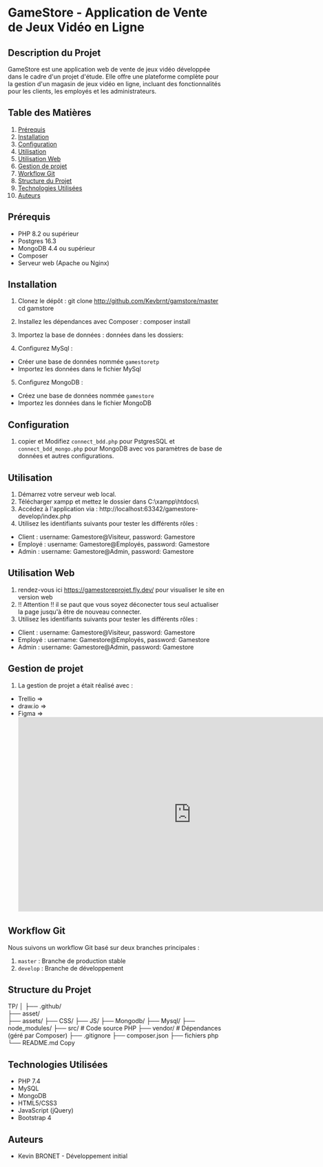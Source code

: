 # GameStore - Application de Vente de Jeux Vidéo en Ligne

## Description du Projet

GameStore est une application web de vente de jeux vidéo développée dans le cadre d'un projet d'étude. Elle offre une plateforme complète pour la gestion d'un magasin de jeux vidéo en ligne, incluant des fonctionnalités pour les clients, les employés et les administrateurs.

## Table des Matières

1. [Prérequis](#prérequis)
2. [Installation](#installation)
3. [Configuration](#configuration)
4. [Utilisation](#utilisation)
5. [Utilisation Web](#utilisation-web)
6. [Gestion de projet](#gestion-de-projet)
7. [Workflow Git](#workflow-git)
8. [Structure du Projet](#structure-du-projet)
9. [Technologies Utilisées](#technologies-utilisées)
10. [Auteurs](#auteurs)

## Prérequis

- PHP 8.2 ou supérieur
- Postgres 16.3
- MongoDB 4.4 ou supérieur
- Composer
- Serveur web (Apache ou Nginx)

## Installation

1. Clonez le dépôt :
git clone http://github.com/Kevbrnt/gamstore/master
cd gamstore

3. Installez les dépendances avec Composer :
composer install

4. Importez la base de données :
données dans les dossiers:
5. Configurez MySql :
 - Créer une base de données nommée `gamestoretp`
 - Importez les données dans le fichier MySql

5. Configurez MongoDB :
- Créez une base de données nommée `gamestore`
- Importez les données dans le fichier MongoDB

## Configuration

1. copier et Modifiez `connect_bdd.php` pour PstgresSQL et `connect_bdd_mongo.php` pour MongoDB avec vos paramètres de base de données et autres configurations.

## Utilisation

1. Démarrez votre serveur web local.
2. Télécharger xampp et mettez le dossier dans C:\xampp\htdocs\
3. Accédez à l'application via : http://localhost:63342/gamestore-develop/index.php
4. Utilisez les identifiants suivants pour tester les différents rôles :
- Client : username: Gamestore@Visiteur, password: Gamestore
- Employé : username: Gamestore@Employés, password: Gamestore
- Admin : username: Gamestore@Admin, password: Gamestore

## Utilisation Web
1. rendez-vous ici https://gamestoreprojet.fly.dev/ pour visualiser le site en version web
2. !! Attention !! il se paut que vous soyez déconecter tous seul actualiser la page jusqu'à être de nouveau connecter.
3. Utilisez les identifiants suivants pour tester les différents rôles :
- Client : username: Gamestore@Visiteur, password: Gamestore
- Employé : username: Gamestore@Employés, password: Gamestore
- Admin : username: Gamestore@Admin, password: Gamestore

## Gestion de projet
1. La gestion de projet a était réalisé avec :
 - Trellio => 
 - draw.io =>
 - Figma => <iframe style="border: 1px solid rgba(0, 0, 0, 0.1);" width="800" height="450" src="https://www.figma.com/embed?embed_host=share&url=https%3A%2F%2Fwww.figma.com%2Fproto%2FKhrSEx4UK4m1yGRHcmuNHL%2FTP-Gamestore%3Fnode-id%3D226-2114%26t%3DKUuppvLjMVgcJZCn-1%26scaling%3Dscale-down%26content-scaling%3Dfixed%26page-id%3D224%253A296%26starting-point-node-id%3D226%253A2114" allowfullscreen></iframe>
   
## Workflow Git

Nous suivons un workflow Git basé sur deux branches principales :
1. `master` : Branche de production stable
2. `develop` : Branche de développement

## Structure du Projet
TP/
│
├── .github/        
├── asset/              
├── assets/
├── CSS/
├── JS/
├── Mongodb/
├── Mysql/
├── node_modules/
├── src/               # Code source PHP
├── vendor/            # Dépendances (géré par Composer)
├── .gitignore
├── composer.json
├── fichiers php
└── README.md
Copy
## Technologies Utilisées

- PHP 7.4
- MySQL
- MongoDB
- HTML5/CSS3
- JavaScript (jQuery)
- Bootstrap 4

## Auteurs

- Kevin BRONET - Développement initial
